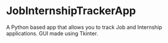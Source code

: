# JobInternshipTrackerApp
A Python based app that allows you to track Job and Internship applications. GUI made using Tkinter.
